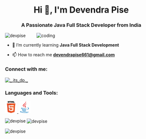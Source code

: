 <h1 align="center">Hi 👋, I'm Devendra Pise</h1>
<h3 align="center">A Passionate Java Full Stack Developer from India</h3>

<img align="right" alt="coding" width="400" src="https://user-images.githubusercontent.com/55389276/140866485-8fb1c876-9a8f-4d6a-98dc-08c4981eaf70.gif">

<p align="left"> <img src="https://komarev.com/ghpvc/?username=devpise&label=Profile%20views&color=0e75b6&style=flat" alt="devpise" /> </p>

- 🌱 I’m currently learning **Java Full Stack Development**

- 📫 How to reach me **devendrapise661@gmail.com**

<h3 align="left">Connect with me:</h3>
<p align="left">
<a href="https://instagram.com/_.its_dp._" target="blank"><img align="center" src="https://raw.githubusercontent.com/rahuldkjain/github-profile-readme-generator/master/src/images/icons/Social/instagram.svg" alt="_.its_dp._" height="30" width="40" /></a>
</p>

<h3 align="left">Languages and Tools:</h3>
<p align="left"> <a href="https://www.w3.org/html/" target="_blank" rel="noreferrer"> <img src="https://raw.githubusercontent.com/devicons/devicon/master/icons/html5/html5-original-wordmark.svg" alt="html5" width="40" height="40"/> </a> <a href="https://www.java.com" target="_blank" rel="noreferrer"> <img src="https://raw.githubusercontent.com/devicons/devicon/master/icons/java/java-original.svg" alt="java" width="40" height="40"/> </a> </p>

<p><img align="left" src="https://github-readme-stats.vercel.app/api/top-langs?username=devpise&show_icons=true&locale=en&layout=compact" alt="devpise" /></p>

<p>&nbsp;<img align="center" src="https://github-readme-stats.vercel.app/api?username=devpise&show_icons=true&locale=en" alt="devpise" /></p>

<p><img align="center" src="https://github-readme-streak-stats.herokuapp.com/?user=devpise&" alt="devpise" /></p>
